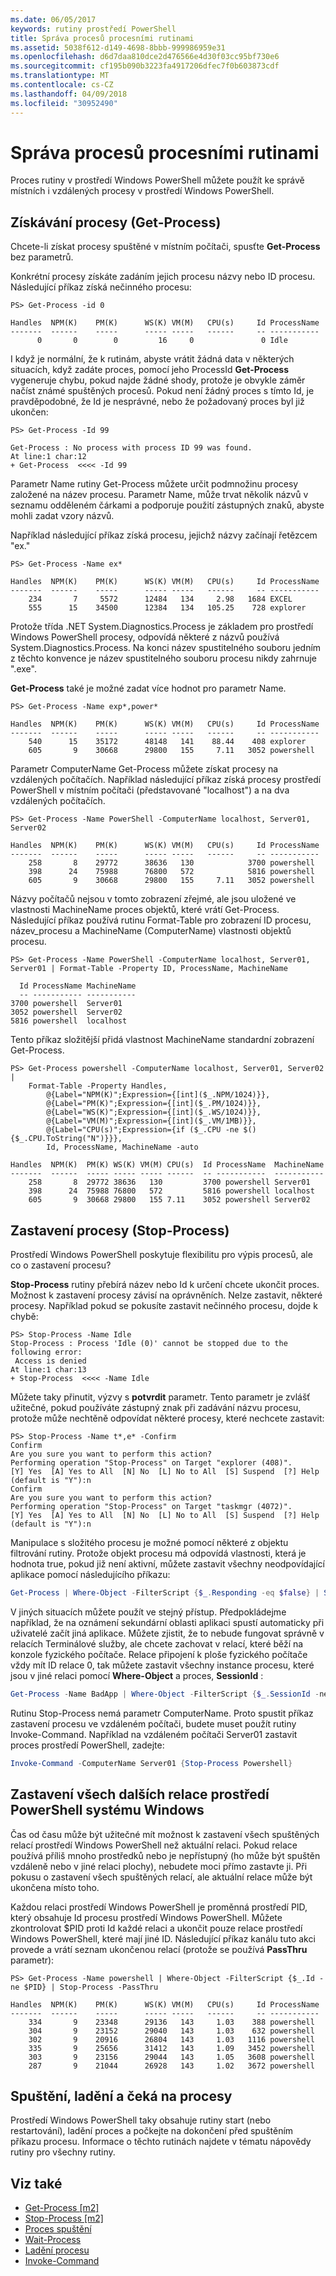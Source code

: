 ```yaml
---
ms.date: 06/05/2017
keywords: rutiny prostředí PowerShell
title: Správa procesů procesními rutinami
ms.assetid: 5038f612-d149-4698-8bbb-999986959e31
ms.openlocfilehash: d6d7daa810dce2d476566e4d30f03cc95bf730e6
ms.sourcegitcommit: cf195b090b3223fa4917206dfec7f0b603873cdf
ms.translationtype: MT
ms.contentlocale: cs-CZ
ms.lasthandoff: 04/09/2018
ms.locfileid: "30952490"
---
```

# <a name="managing-processes-with-process-cmdlets"></a>Správa procesů procesními rutinami

Proces rutiny v prostředí Windows PowerShell můžete použít ke správě místních i vzdálených procesy v prostředí Windows PowerShell.

## <a name="getting-processes-get-process"></a>Získávání procesy (Get-Process)

Chcete-li získat procesy spuštěné v místním počítači, spusťte **Get-Process** bez parametrů.

Konkrétní procesy získáte zadáním jejich procesu názvy nebo ID procesu. Následující příkaz získá nečinného procesu:

```
PS> Get-Process -id 0

Handles  NPM(K)    PM(K)      WS(K) VM(M)   CPU(s)     Id ProcessName
-------  ------    -----      ----- -----   ------     -- -----------
      0       0        0         16     0               0 Idle
```

I když je normální, že k rutinám, abyste vrátit žádná data v některých situacích, když zadáte proces, pomocí jeho ProcessId **Get-Process** vygeneruje chybu, pokud najde žádné shody, protože je obvykle záměr načíst známé spuštěných procesů. Pokud není žádný proces s tímto Id, je pravděpodobné, že Id je nesprávné, nebo že požadovaný proces byl již ukončen:

```
PS> Get-Process -Id 99

Get-Process : No process with process ID 99 was found.
At line:1 char:12
+ Get-Process  <<<< -Id 99
```

Parametr Name rutiny Get-Process můžete určit podmnožinu procesy založené na název procesu. Parametr Name, může trvat několik názvů v seznamu odděleném čárkami a podporuje použití zástupných znaků, abyste mohli zadat vzory názvů.

Například následující příkaz získá procesu, jejichž názvy začínají řetězcem "ex."

```
PS> Get-Process -Name ex*

Handles  NPM(K)    PM(K)      WS(K) VM(M)   CPU(s)     Id ProcessName
-------  ------    -----      ----- -----   ------     -- -----------
    234       7     5572      12484   134     2.98   1684 EXCEL
    555      15    34500      12384   134   105.25    728 explorer
```

Protože třída .NET System.Diagnostics.Process je základem pro prostředí Windows PowerShell procesy, odpovídá některé z názvů používá System.Diagnostics.Process. Na konci název spustitelného souboru jedním z těchto konvence je název spustitelného souboru procesu nikdy zahrnuje ".exe".

**Get-Process** také je možné zadat více hodnot pro parametr Name.

```
PS> Get-Process -Name exp*,power*

Handles  NPM(K)    PM(K)      WS(K) VM(M)   CPU(s)     Id ProcessName
-------  ------    -----      ----- -----   ------     -- -----------
    540      15    35172      48148   141    88.44    408 explorer
    605       9    30668      29800   155     7.11   3052 powershell
```

Parametr ComputerName Get-Process můžete získat procesy na vzdálených počítačích. Například následující příkaz získá procesy prostředí PowerShell v místním počítači (představované "localhost") a na dva vzdálených počítačích.

```
PS> Get-Process -Name PowerShell -ComputerName localhost, Server01, Server02

Handles  NPM(K)    PM(K)      WS(K) VM(M)   CPU(s)     Id ProcessName
-------  ------    -----      ----- -----   ------     -- -----------
    258       8    29772      38636   130            3700 powershell
    398      24    75988      76800   572            5816 powershell
    605       9    30668      29800   155     7.11   3052 powershell
```

Názvy počítačů nejsou v tomto zobrazení zřejmé, ale jsou uložené ve vlastnosti MachineName proces objektů, které vrátí Get-Process. Následující příkaz používá rutinu Format-Table pro zobrazení ID procesu, název_procesu a MachineName (ComputerName) vlastnosti objektů procesu.

```
PS> Get-Process -Name PowerShell -ComputerName localhost, Server01, Server01 | Format-Table -Property ID, ProcessName, MachineName

  Id ProcessName MachineName
  -- ----------- -----------
3700 powershell  Server01
3052 powershell  Server02
5816 powershell  localhost
```

Tento příkaz složitější přidá vlastnost MachineName standardní zobrazení Get-Process.

```
PS> Get-Process powershell -ComputerName localhost, Server01, Server02 |
    Format-Table -Property Handles,
        @{Label="NPM(K)";Expression={[int]($_.NPM/1024)}},
        @{Label="PM(K)";Expression={[int]($_.PM/1024)}},
        @{Label="WS(K)";Expression={[int]($_.WS/1024)}},
        @{Label="VM(M)";Expression={[int]($_.VM/1MB)}},
        @{Label="CPU(s)";Expression={if ($_.CPU -ne $() {$_.CPU.ToString("N")}}},
        Id, ProcessName, MachineName -auto

Handles  NPM(K)  PM(K) WS(K) VM(M) CPU(s)  Id ProcessName  MachineName
-------  ------  ----- ----- ----- ------  -- -----------  -----------
    258       8  29772 38636   130         3700 powershell Server01
    398      24  75988 76800   572         5816 powershell localhost
    605       9  30668 29800   155 7.11    3052 powershell Server02
```

## <a name="stopping-processes-stop-process"></a>Zastavení procesy (Stop-Process)

Prostředí Windows PowerShell poskytuje flexibilitu pro výpis procesů, ale co o zastavení procesu?

**Stop-Process** rutiny přebírá název nebo Id k určení chcete ukončit proces. Možnost k zastavení procesy závisí na oprávněních. Nelze zastavit, některé procesy. Například pokud se pokusíte zastavit nečinného procesu, dojde k chybě:

```
PS> Stop-Process -Name Idle
Stop-Process : Process 'Idle (0)' cannot be stopped due to the following error:
 Access is denied
At line:1 char:13
+ Stop-Process  <<<< -Name Idle
```

Můžete taky přinutit, výzvy s **potvrdit** parametr. Tento parametr je zvlášť užitečné, pokud používáte zástupný znak při zadávání názvu procesu, protože může nechtěně odpovídat některé procesy, které nechcete zastavit:

```
PS> Stop-Process -Name t*,e* -Confirm
Confirm
Are you sure you want to perform this action?
Performing operation "Stop-Process" on Target "explorer (408)".
[Y] Yes  [A] Yes to All  [N] No  [L] No to All  [S] Suspend  [?] Help
(default is "Y"):n
Confirm
Are you sure you want to perform this action?
Performing operation "Stop-Process" on Target "taskmgr (4072)".
[Y] Yes  [A] Yes to All  [N] No  [L] No to All  [S] Suspend  [?] Help
(default is "Y"):n
```

Manipulace s složitého procesu je možné pomocí některé z objektu filtrování rutiny. Protože objekt procesu má odpovídá vlastnosti, která je hodnota true, pokud již není aktivní, můžete zastavit všechny neodpovídající aplikace pomocí následujícího příkazu:

```powershell
Get-Process | Where-Object -FilterScript {$_.Responding -eq $false} | Stop-Process
```

V jiných situacích můžete použít ve stejný přístup. Předpokládejme například, že na oznámení sekundární oblasti aplikaci spustí automaticky při uživatelé začít jiná aplikace. Můžete zjistit, že to nebude fungovat správně v relacích Terminálové služby, ale chcete zachovat v relací, které běží na konzole fyzického počítače. Relace připojení k ploše fyzického počítače vždy mít ID relace 0, tak můžete zastavit všechny instance procesu, které jsou v jiné relaci pomocí **Where-Object** a proces, **SessionId** :

```powershell
Get-Process -Name BadApp | Where-Object -FilterScript {$_.SessionId -neq 0} | Stop-Process
```

Rutinu Stop-Process nemá parametr ComputerName. Proto spustit příkaz zastavení procesu ve vzdáleném počítači, budete muset použít rutiny Invoke-Command. Například na vzdáleném počítači Server01 zastavit proces prostředí PowerShell, zadejte:

```powershell
Invoke-Command -ComputerName Server01 {Stop-Process Powershell}
```

## <a name="stopping-all-other-windows-powershell-sessions"></a>Zastavení všech dalších relace prostředí PowerShell systému Windows

Čas od času může být užitečné mít možnost k zastavení všech spuštěných relací prostředí Windows PowerShell než aktuální relaci. Pokud relace používá příliš mnoho prostředků nebo je nepřístupný (ho může být spuštěn vzdáleně nebo v jiné relaci plochy), nebudete moci přímo zastavte ji. Při pokusu o zastavení všech spuštěných relací, ale aktuální relace může být ukončena místo toho.

Každou relaci prostředí Windows PowerShell je proměnná prostředí PID, který obsahuje Id procesu prostředí Windows PowerShell. Můžete zkontrolovat $PID proti Id každé relaci a ukončit pouze relace prostředí Windows PowerShell, které mají jiné ID. Následující příkaz kanálu tuto akci provede a vrátí seznam ukončenou relací (protože se používá **PassThru** parametr):

```
PS> Get-Process -Name powershell | Where-Object -FilterScript {$_.Id -ne $PID} | Stop-Process -PassThru

Handles  NPM(K)    PM(K)      WS(K) VM(M)   CPU(s)     Id ProcessName
-------  ------    -----      ----- -----   ------     -- -----------
    334       9    23348      29136   143     1.03    388 powershell
    304       9    23152      29040   143     1.03    632 powershell
    302       9    20916      26804   143     1.03   1116 powershell
    335       9    25656      31412   143     1.09   3452 powershell
    303       9    23156      29044   143     1.05   3608 powershell
    287       9    21044      26928   143     1.02   3672 powershell
```

## <a name="starting-debugging-and-waiting-for-processes"></a>Spuštění, ladění a čeká na procesy

Prostředí Windows PowerShell taky obsahuje rutiny start (nebo restartování), ladění proces a počkejte na dokončení před spuštěním příkazu procesu. Informace o těchto rutinách najdete v tématu nápovědy rutiny pro všechny rutiny.

## <a name="see-also"></a>Viz také

- [Get-Process [m2]](https://technet.microsoft.com/en-us/library/27a05dbd-4b69-48a3-8d55-b295f6225f15)
- [Stop-Process [m2]](https://technet.microsoft.com/en-us/library/12454238-9881-457a-bde4-fb6cd124deec)
- [Proces spuštění](https://technet.microsoft.com/en-us/library/41a7e43c-9bb3-4dc2-8b0c-f6c32962e72c)
- [Wait-Process](https://technet.microsoft.com/en-us/library/9222af7a-789d-4a09-aa90-09d7c256c799)
- [Ladění procesu](https://technet.microsoft.com/en-us/library/eea1dace-3913-4dbd-b659-5a94a610eee1)
- [Invoke-Command](https://technet.microsoft.com/en-us/library/22fd98ba-1874-492e-95a5-c069467b8462)